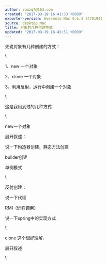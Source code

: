 ```yaml
---
author: zouzq7@163.com
created: "2017-03-19 16:41:53 +0000"
exporter-version: Evernote Mac 9.6.4 (470194)
source: desktop.mac
title: 对象的几种创建方式
updated: "2017-03-19 16:45:51 +0000"
---
```


<div>

先说对象有几种创建的方式：

</div>

<div>

\

</div>

<div>

1、new 一个对象

</div>

<div>

2、clone 一个对象

</div>

<div>

3、利用反射，运行中创建一个对象

</div>

<div>

\

</div>

<div>

这是我用到过的几种方式

</div>

<div>

\

</div>

<div>

new一个对象

</div>

<div>

展开叙述：

</div>

<div>

说一下构造器创建、静态方法创建

</div>

<div>

builder创建

</div>

<div>

单例模式

</div>

<div>

\

</div>

<div>

<div>

反射创建：

</div>

<div>

说一下代理

</div>

<div>

RMI（远程调用）

</div>

</div>

<div>

说一下spring中的实现方式

</div>

<div>

\

</div>

<div>

<div>

clone 这个很好理解，

</div>

</div>

<div>

展开叙述

</div>

<div>

\

</div>
